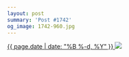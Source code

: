 ```yaml
---
layout: post
summary: 'Post #1742'
og_image: 1742-960.jpg
---
```


<p>
 <time>
  <a href="/1742">
   {{ page.date | date: "%B %-d, %Y" }}
  </a>
 </time>
 <a href="/1742">
  <img data-taken="2/11/2023" sizes="(min-width: 700px) 50vw, calc(100vw - 2rem)" src="{{ site.assets_url }}/1742-480.jpg" srcset="{{ site.assets_url }}/1742-240.jpg 240w, {{ site.assets_url }}/1742-480.jpg 480w, {{ site.assets_url }}/1742-720.jpg 720w, {{ site.assets_url }}/1742-960.jpg 960w"/>
 </a>
</p>
